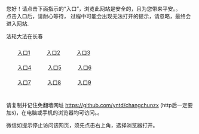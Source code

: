 您好！请点击下面指示的“入口”，浏览此网站是安全的，且为您带来平安。。 <br/>
点击入口后，请耐心等待， 过程中可能会出现无法打开的提示，请忽略，最终会进入网站. </br>

法轮大法在长春<br/>
<div style="padding:10px"><a style="margin:20px" target="_blank" href="https://d1z63ptsba7ft5.cloudfront.net/2Qpsp?pegzf" id="ccLink1" rel="nofollow">入口1</a> <a target="_blank" style="margin:20px" href="https://d2bvwcytmaek88.cloudfront.net/2Qpsp?fvimv" id="ccLink2" rel="nofollow">入口2</a> <a style="margin:20px" target="_blank" href="https://d3dqoyjyay33hn.cloudfront.net/2Qpsp?jqfvuco" id="ccLink3" rel="nofollow">入口3</a></div>

<div style="padding:10px" ><a style="margin:20px" target="_blank" href="https://d1z63ptsba7ft5.cloudfront.net/2Qpsp?pegzf" id="ccLink4" rel="nofollow">入口4</a> <a style="margin:20px" href="https://d2bvwcytmaek88.cloudfront.net/2Qpsp?fvimv" target="_blank" id="ccLink5" rel="nofollow">入口5</a> <a style="margin:20px" href="https://d3dqoyjyay33hn.cloudfront.net/2Qpsp?jqfvuco" target="_blank" id="ccLink6" rel="nofollow">入口6</a></div>

<div style="padding:10px"><a style="margin:20px" target="_blank" href="https://d1z63ptsba7ft5.cloudfront.net/2Qpsp?pegzf" id="ccLink7" rel="nofollow">入口7</a> <a style="margin:20px" href="https://d2bvwcytmaek88.cloudfront.net/2Qpsp?fvimv" target="_blank" id="ccLink8" rel="nofollow">入口8</a> <a style="margin:20px" target="_blank" href="https://d3dqoyjyay33hn.cloudfront.net/2Qpsp?jqfvuco" id="ccLink9" rel="nofollow">入口9</a></div>

<br/>



请复制并记住免翻墙网址 https://github.com/yntd/changchunzx (http后一定要加s)，在电脑或手机的浏览器均可访问。。<br/>

微信如提示停止访问该网页，须先点击右上角，选择浏览器打开。
